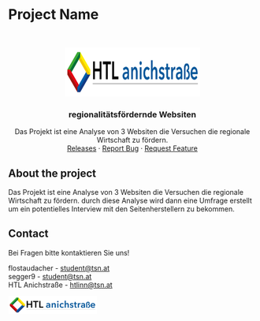 # Project Name

<br/>
<p align="center">
  <a href="https://htl-anichstrasse.tirol">
    <img src=".github/HTL_Logo.png" alt="Logo" width="275" height="100">
  </a>

  <h3 align="center">regionalitätsfördernde Websiten</h3>

  <p align="center">
    Das Projekt ist eine Analyse von 3 Websiten die Versuchen die regionale Wirtschaft zu fördern.
    <br/>
    <a href="https://github.com/htl-anichstrasse/template/releases">Releases</a>
    ·
    <a href="https://github.com/htl-anichstrasse/template/issues">Report Bug</a>
    ·
    <a href="https://github.com/htl-anichstrasse/template/issues">Request Feature</a>
  </p>
</p>

## About the project
Das Projekt ist eine Analyse von 3 Websiten die Versuchen die regionale Wirtschaft zu fördern. durch diese Analyse wird dann eine Umfrage erstellt um ein potentielles Interview mit den Seitenherstellern zu bekommen.

## Contact

Bei Fragen bitte kontaktieren Sie uns!

flostaudacher - student@tsn.at<br>
segger9 - student@tsn.at<br>
HTL Anichstraße - htlinn@tsn.at

<a href="https://htl-anichstrasse.tirol" target="_blank"><img src=".github/logo_background.png" width="180px"></a>
